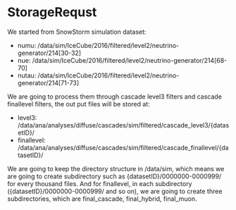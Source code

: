# StorageRequst

We started from SnowStorm simulation dataset:
- numu: /data/sim/IceCube/2016/filtered/level2/neutrino-generator/214[30-32]
- nue: /data/sim/IceCube/2016/filtered/level2/neutrino-generator/214[68-70]
- nutau: /data/sim/IceCube/2016/filtered/level2/neutrino-generator/214[71-73]

We are going to process them through cascade level3 filters and cascade finallevel filters, the out put files will be stored at:
- level3: /data/ana/analyses/diffuse/cascades/sim/filtered/cascade_level3/{datasetID}/
- finallevel: /data/ana/analyses/diffuse/cascades/sim/filtered/cascade_finallevel/{datasetID}/

We are going to keep the directory structure in /data/sim, which means we are going to create subdirectory such as {datasetID}/0000000-0000999/ for every thousand files. And for finallevel, in each subdirectory ({datasetID}/0000000-0000999/ and so on), we are going to create three subdirectories, which are final_cascade, final_hybrid, final_muon.
